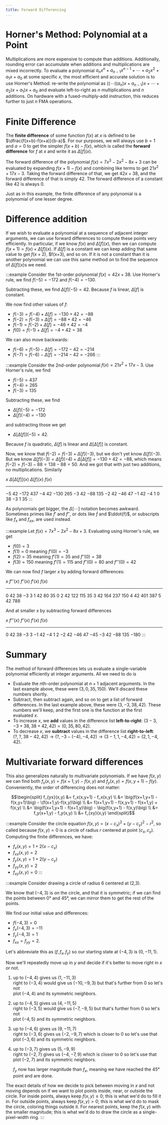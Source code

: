 ```yaml
---
title: Forward Differencing
...
```



# Horner's Method: Polynomial at a Point

Multiplications are more expensive to compute than additions.
Additionally, rounding error can accumulate when additions and multiplications are mixed incorrectly.
To evaluate a polynomial $a_n x^n + a_{n-1} x^{n-1} + \cdots + a_2 x^2 + a_1 x + a_0$
at some specific $x$,
the most efficient and accurate solution is to use Horner's Method:
re-write the polynomial as $((\cdots((a_n) x + a_{n-1}) x + \cdots + a_2) x + a_1) x + a_0$
and evaluate left-to-right as $n$ multiplications and $n$ additions.
On hardware with a fused-multiply-add instruction, this reduces further to just $n$ FMA operations.

# Finite Difference

The **finite difference** of some function $f(x)$ at $x$ is defined to be $\dfrac{f(x+b)-f(x+a)}{b-a}$.
For our purposes, we will always use $b=1$ and $a=0$ to get the simpler $f(x+b)-f(x)$,
which is called the **forward difference** for $f$ at $x$
and write it as $\Delta[f](x)$.

The forward difference of the polynomial $f(x) = 7 x^3 - 2 x^2 - 8x + 3$
can be evaluated by expanding $f(x+1)-f(x)$ and combining like terms
to get $21x^2 + 17x - 3$.
Taking the forward difference of that, we get $42x+38$,
and the forward difference of that is simply $42$.
The forward difference of a constant like $42$ is always $0$.

Just as in this example, the finite difference of any polynomial is a polynomial of one lesser degree.

# Difference addition

If we wish to evaluate a polynomial at a sequence of adjacent integer arguments,
we can use forward differences to compute these points very efficiently.
In particular, if we know $f(x)$ and $\Delta[f](x)$,
then we can compute $f(x+1) = f(x) + \Delta[f](x)$.
If $\Delta[f]$ is a constant we can keep adding that same value to get $f(x+2)$, $f(x+3), and so on.
If it is not a constant than it is another polynomial we can use this same method on to find the sequence of $\Delta[f](x)$s we need.

:::example
Consider the 1st-order polynomial $f(x) = 42x + 38$.
Use Horner's rule, we find $f(-5) = -172$
and $f(-4) = -130$.

Subtracting these, we find $\Delta[f](-5) = 42$.
Because $f$ is linear, $\Delta[f]$ is constant.

We now find other values of $f$:

- $f(-3) = f(-4) + \Delta[f] = -130+42 = -88$
- $f(-2) = f(-3) + \Delta[f] = -88+42 = -46$
- $f(-1) = f(-2) + \Delta[f] = -46+42 = -4$
- $f(0) = f(-1) + \Delta[f] = -4+42 = 38$

We can also move backwards:

- $f(-6) = f(-5) - \Delta[f] = -172-42 = -214$
- $f(-7) = f(-6) - \Delta[f] = -214-42 = -266$
:::

:::example
Consider the 2nd-order polynomial $f(x) = 21x^2 + 17x - 3$.
Use Horner's rule, we find 

- $f(-5) = 437$
- $f(-4) = 265$
- $f(-3) = 135$

Subtracting these, we find

- $\Delta[f](-5) = -172$
- $\Delta[f](-4) = -130$

and subtracting those we get

- $\Delta\big[\Delta[f]\big](-5) = 42$.

Because $f$ is quadratic, $\Delta[f]$ is linear and $\Delta\big[\Delta[f]\big]$ is constant.

Now, we know that $f(-2) = f(-3) + \Delta[f](-3)$, but we don't yet know $\Delta[f](-3)$.
But we know $\Delta[f](-3) = \Delta[f](-4) + \Delta\big[\Delta[f]\big] = -130 + 42 = -88$,
which means $f(-2) = f(-3) - 88 = 138 - 88 = 50$.
And we got that with just two additions, no multiplications.
Similarly

 $x$     $\Delta\big[\Delta[f]\big](x)$     $\Delta[f](x)$     $f(x)$
-----   --------------------------------   ----------------   --------
$-5$    $42$                                $-172$              $437$
$-4$    $42$                                $-130$              $265$
$-3$    $42$                                $-88$               $135$
$-2$    $42$                                $-46$               $47$
$-1$    $42$                                $-4$                $1$
$0$                                         $38$                $-3$
$1$                                                             $35$
:::

As polynomials get bigger, the $\Delta[\cdots]$ notation becomes awkward.
Sometimes primes like $f\prime$ and $f\prime\prime$,
or dots like $\dot{f}$ and $\ddot{f}$,
or subscripts like $f_x$ and $f_{xx}$, are used instead.

:::example
Let $f(x) = 7 x^3 - 2 x^2 - 8x + 3$.
Evaluating using Horner's rule, we get

- $f(0) = 3$
- $f(1) = 0$ meaning $f'(0) = -3$
- $f(2) = 35$ meaning $f'(1) = 35$ and $f''(0) = 38$
- $f(3) = 150$ meaning $f'(1) = 115$ and $f''(0) = 80$ and $f'''(0) = 42$

We can now find $f$ larger $x$ by adding forward differences:

 $x$     $f'''(x)$   $f''(x)$    $f'(x)$     $f(x)$
----    ----------- ----------  ---------   --------
$0$     $42$        $38$        $-3$        $3$
$1$     $42$        $80$        $35$        $0$
$2$     $42$        $122$       $115$       $35$
$3$     $42$        $164$       $237$       $150$
$4$     $42$                    $401$       $387$
$5$     $42$                                $788$

And at smaller $x$ by subtracting forward differences

 $x$     $f'''(x)$   $f''(x)$    $f'(x)$     $f(x)$
----    ----------- ----------  ---------   --------
$0$     $42$        $38$        $-3$        $3$
$-1$    $42$        $-4$        $1$         $2$
$-2$    $42$        $-46$       $47$        $-45$
$-3$    $42$        $-88$       $135$       $-180$
:::

# Summary

The method of forward differences lets us evaluate a single-variable polynomial efficiently at integer arguments.
All we need to do is

- Evaluate the $n$th-order polynomial at $n+1$ adjacent arguments.
    In the last example above, these were $(3,0,35,150)$.
    We'll discard these numbers shortly.
- Subtract, then subtract again, and so on to get a list of forward differences.
    In the last example above, these were $(3,-3,38,42)$.
    These numbers we'll keep, and the first one is the function at the first evaluated $x$.
- To increase $x$, we **add** values in the difference list **left-to-right**:
    $(3-3,-3+38,38+42,42) = (0,35,80,42)$.
- To decrease $x$, we **subtract** values in the difference list **right-to-left**:
    $(?,?,38-42,42) \rightarrow (?,-3-(-4),-4,42) \rightarrow (3-1,1,-4,42) = (2,1,-4,42)$.

# Multivariate forward differences

This also generalizes naturally to multivariate polynomials.
If we have $f(x,y)$ we can find both $f_x(x,y) = f(x+1,y) - f(x,y)$
and $f_y(x,y) = f(x,y+1) - f(y)$.
Conveniently, the order of differencing does not matter:

$$\begin{split}
f_{yx}(x,y) &= f_x(x,y+1) - f_x(x,y) \\
            &= \big(f(x+1,y+1) - f(x,y+1)\big) - \(f(x+1,y)-f(x,y)\big) \\
            &= f(x+1,y+1) - f(x,y+1) - f(x+1,y) + f(x,y) \\
            &= \big(f(x+1,y+1) - f(x+1,y)\big) - \big(f(x,y+1) - f(x,y)\big) \\
            &= f_y(x+1,y) - f_y(x,y) \\
            &= f_{xy}(x,y)
\end{split}$$

:::example
Consider the circle equation $f(x,y) = (x-c_x)^2 + (y-c_y)^2 - r^2$,
so called because $f(x,y) = 0$ is a circle of radius $r$ centered at point $(c_x,c_y)$.
Computing the finite differences, we have:

- $f_x(x,y) = 1+2(x-c_x)$
- $f_{xx}(x,y) = 2$
- $f_y(x,y) = 1+2(y-c_y)$
- $f_{yy}(x,y) = 2$
- $f_{xy}(x,y) = 0$
:::

:::example
Consider drawing a circle of radius 6 centered at (2,3).

We know that $(-4,3)$ is on the circle, and that it is symmetric;
if we can find the points between 0° and 45°, we can mirror them to get the rest of the points.

We find our initial value and differences:

- $f(-4,3) = 0$
- $f_{x}(-4,3) = -11$
- $f_{y}(-4,3) = 1$
- $f_{xx} = f_{yy} = 2$.

Let's abbreviate this as $(f,f_x,f_y)$ so our starting state at $(-4,3)$ is $(0,-11,1)$.

Now we'll repeatedly move up in $y$ and decide if it's better to move right in $x$ or not.

1.  up to $(-4,4)$ gives us $(1,-11,3)$\
    right to $(-3,4)$ would give us $(-10,-9,3)$ but that's further from 0 so let's not\
    plot $(-4,4)$ and its symmetric neighbors.
1.  up to $(-4,5)$ gives us $(4,-11,5)$\
    right to $(-3,5)$ would give us $(-7,-9,5)$ but that's further from 0 so let's not\
    plot $(-4,5)$ and its symmetric neighbors.
1.  up to $(-4,6)$ gives us $(9,-11,7)$\
    right to $(-3,6)$ gives us $(-2,-9,7)$ which is closer to 0 so let's use that\
    plot $(-3,6)$ and its symmetric neighbors.
1.  up to $(-3,7)$ gives us $(5,-9,9)$\
    right to $(-2,7)$ gives us $(-4,-7,9)$ which is closer to 0 so let's use that\
    plot $(-2,7)$ and its symmetric neighbors.
    
    $f_y$ now has larger magnitude than $f_x$, meaning we have reached the 45° point and are done.

The exact details of how we decide to pick between moving in $x$ and not moving depends on if we want to plot points inside, near, or outside the circle.
For inside points, always keep $f(x,y) \le 0$; this is what we'd do to fill it in.
For outside points, always keep $f(x,y) > 0$; this is what we'd do to mask the circle, coloring things outside it.
For nearest points, keep the $f(x,y)$ with the smaller magnitude; this is what we'd do to draw the circle as a single-pixel-width ring.
:::
